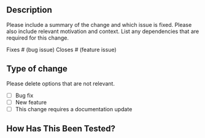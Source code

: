 ## Description

Please include a summary of the change and which issue is fixed. Please also include relevant motivation and context. List any dependencies that are required for this change.

Fixes # (bug issue)
Closes # (feature issue)

## Type of change

Please delete options that are not relevant.

- [ ] Bug fix
- [ ] New feature
- [ ] This change requires a documentation update

## How Has This Been Tested?
<!--- Please describe in detail how you tested your changes. -->
<!--- Include details of your testing environment, and the tests you ran to -->
<!--- see how your change affects other areas of the code, etc. -->
